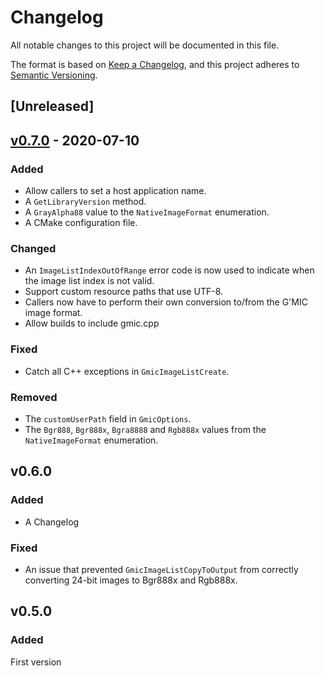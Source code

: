 # Changelog

All notable changes to this project will be documented in this file.

The format is based on [Keep a Changelog](https://keepachangelog.com/en/1.0.0/),
and this project adheres to [Semantic Versioning](https://semver.org/spec/v2.0.0.html).

## [Unreleased]

## [v0.7.0](https://github.com/0xC0000054/gmic-sharp-native/compare/v0.6.0...v0.7.0) - 2020-07-10

### Added

* Allow callers to set a host application name.
* A `GetLibraryVersion` method.
* A `GrayAlpha88` value to the `NativeImageFormat` enumeration.
* A CMake configuration file.

### Changed

* An `ImageListIndexOutOfRange` error code is now used to indicate when the image list index is not valid.
* Support custom resource paths that use UTF-8.
* Callers now have to perform their own conversion to/from the G'MIC image format.
* Allow builds to include gmic.cpp

### Fixed

* Catch all C++ exceptions in `GmicImageListCreate`.

### Removed

* The `customUserPath` field in `GmicOptions`.
* The `Bgr888`, `Bgr888x`, `Bgra8888` and `Rgb888x` values from the `NativeImageFormat` enumeration.

## v0.6.0

### Added

* A Changelog

### Fixed

* An issue that prevented `GmicImageListCopyToOutput` from correctly converting 24-bit images to Bgr888x and Rgb888x.

## v0.5.0

### Added

First version
